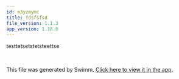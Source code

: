 ```yaml
---
id: m3yzmymc
title: fdsfsfsd
file_version: 1.1.3
app_version: 1.18.0
---
```


testtetsetstetsteettse

<br/>

This file was generated by Swimm. [Click here to view it in the app](http://localhost:5000/repos/Z2l0aHViJTNBJTNBVGFsLXRlc3QtcmVwbyUzQSUzQVRhbFBlcmV0elN3aW1t/docs/m3yzmymc).
